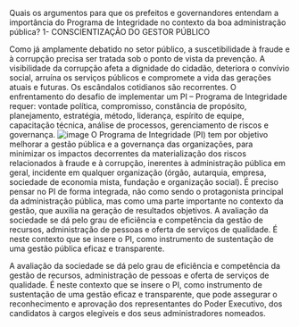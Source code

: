Quais os argumentos para que os prefeitos e governandores entendam a importância do Programa de Integridade no contexto da boa administração pública?
1-	CONSCIENTIZAÇÃO DO GESTOR PÚBLICO

Como já amplamente debatido no setor público, a suscetibilidade à fraude e à corrupção precisa ser tratada sob o ponto de vista da prevenção. A visibilidade da corrupção afeta a dignidade do cidadão, deteriora o convívio social, arruína os serviços públicos e compromete a vida das gerações atuais e futuras. Os escândalos cotidianos são recorrentes.
O enfrentamento do desafio de implementar um PI – Programa de Integridade requer: vontade política, compromisso, constância de propósito, planejamento, estratégia, método, liderança, espírito de equipe, capacitação técnica, análise de processos, gerenciamento de riscos e governança.
![image](https://user-images.githubusercontent.com/85648594/122765686-c21f5180-d26e-11eb-9442-0d787fa69572.png)
O Programa de Integridade (PI) tem por objetivo melhorar a gestão pública e a governança das organizações, para minimizar os impactos decorrentes da materialização dos riscos relacionados à fraude e à corrupção, inerentes à administração pública em geral, incidente em qualquer organização (órgão, autarquia, empresa, sociedade de economia mista, fundação e organização social).
É preciso pensar no PI de forma integrada, não como sendo o protagonista principal da administração pública, mas como uma parte importante no contexto da gestão, que auxilia na geração de resultados objetivos.
A avaliação da sociedade se dá pelo grau de eficiência e competência da gestão de recursos, administração de pessoas e oferta de serviços de qualidade. É neste contexto que se insere o PI, como instrumento de sustentação de uma gestão pública eficaz e transparente.   

A avaliação da sociedade se dá pelo grau de eficiência e competência da gestão de recursos, administração de pessoas e oferta de serviços de qualidade. É neste contexto que se insere o PI, como instrumento de sustentação de uma gestão eficaz e transparente, que pode assegurar o reconhecimento e aprovação dos representantes do Poder Executivo, dos candidatos à cargos elegíveis e dos seus administradores nomeados.     
